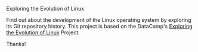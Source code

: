 Exploring the Evolution of Linux

Find out about the development of the Linux operating system by exploring its Git repository history. This project is based on the DataCamp's [Exploring the Evolution of Linux](https://www.datacamp.com/projects/111) Project. 

Thanks!
